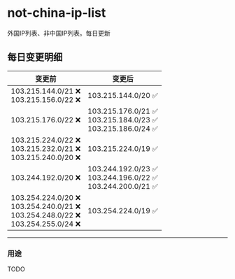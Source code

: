 # not-china-ip-list
外国IP列表、非中国IP列表。每日更新

每日变更明细
--------------------
|  变更前   | 变更后 |
|  ----  | ----  |
|  103.215.144.0/21 :x: <br> 103.215.156.0/22 :x: <br> | 103.215.144.0/20 :white_check_mark: | 
|  103.215.176.0/22 :x:  | 103.215.176.0/21 :white_check_mark: <br> 103.215.184.0/23 :white_check_mark: <br> 103.215.186.0/24 :white_check_mark: <br>  | 
|  103.215.224.0/22 :x: <br> 103.215.232.0/21 :x: <br> 103.215.240.0/20 :x: <br> | 103.215.224.0/19 :white_check_mark: | 
|  103.244.192.0/20 :x:  | 103.244.192.0/23 :white_check_mark: <br> 103.244.196.0/22 :white_check_mark: <br> 103.244.200.0/21 :white_check_mark: <br>  | 
|  103.254.224.0/20 :x: <br> 103.254.240.0/21 :x: <br> 103.254.248.0/22 :x: <br> 103.254.255.0/24 :x: <br> | 103.254.224.0/19 :white_check_mark: | 

--------------------
### 用途
TODO
